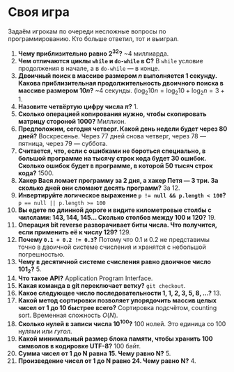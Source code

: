 # Своя игра

Задаём игрокам по очереди несложные вопросы по программированию. Кто больше ответил, тот и выиграл.

1. **Чему приблизительно равно $2^{32}$?** ~4 миллиарда.
1. **Чем отличаются циклы `while` и `do-while` в C?** В `while` условие продолжения в начале, а в `do-while`&nbsp;&mdash; в конце.
1. **Двоичный поиск в массиве размером $n$ выполняется 1 секунду. Какова приблизительная продолжительность двоичного поиска в массиве размером $10n$?**
   ~4 секунды. ($\log_2 10n = \log_2 10 + \log_2 n = 3 + 1$.
1. **Назовите четвёртую цифру числа $\pi$?** 1.
1. **Сколько операцией копирования нужно, чтобы скопировать матрицу стороной 1000?** Миллион.
1. **Предположим, сегодня четверг. Какой день недели будет через 80 дней?** Воскресенье. Через 77 дней снова четверг, через 78 — пятница, через 79 — суббота.
1. **Считается, что, если с ошибками не бороться специально, в большой программе на тысячу строк кода будет 30 ошибок. Сколько ошибок будет в программе, в которой 50 тысяч строк кода?** 1500.
1. **Хакер Вася ломает программу за 2 дня, а хакер Петя&nbsp;&mdash; 3 три. За сколько дней они сломают десять программ?** За 12.
1. **Инвертируйте логическое выражение `p != null && p.length < 100`?** `p == null || p.length >= 100`
1. **Вы едете по длинной дороге и видите километровые столбы с чилслами: 143, 144, 145... Сколько столбов между 100 и 120?** 19.
1. **Операция bit reverse разворачивает биты числа. Что получится, если применить её к числу 129?** 129.
1. **Почему `0.1 + 0.2 != 0.3`?** Потому что 0.1 и 0.2 не представимы точно в двоичной системе счисления и хранятся с небольшой погрешностью.
1. **Чему в десятичной системе счисления равно двоичное число 101<sub>2</sub>?** 5.
1. **Что такое API?** Application Program Interface.
1. **Какая команда в git переключает ветку?** `git checkout`.
1. **Какое следующее число последовательности 1, 1, 2, 3, 5, 8, ...?** 13.
1. **Какой метод сортировки позволяет упорядочить массив целых чисел от 1 до 10 быстрее всего?** Сортировка подсчётом, counting sort. Временная сложность $O(N)$.
1. **Сколько нулей в записи числа $10^100$?** 100 нолей. Это единица со 100 нулями или *гугол*.
1. **Какой минимальный размер блока памяти, чтобы хранить 100 символов в кодировке UTF-8?** 100 байт.
1. **Сумма чисел от 1 до N равна 15. Чему равно N?** 5.
1. **Произведение чисел от 1 до N равно 24. Чему равно N?** 4.

